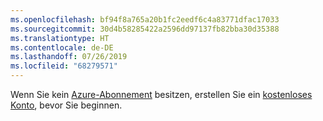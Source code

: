 ```yaml
---
ms.openlocfilehash: bf94f8a765a20b1fc2eedf6c4a83771dfac17033
ms.sourcegitcommit: 30d4b58285422a2596dd97137fb82bba30d35388
ms.translationtype: HT
ms.contentlocale: de-DE
ms.lasthandoff: 07/26/2019
ms.locfileid: "68279571"
---
```

Wenn Sie kein [Azure-Abonnement](https://docs.microsoft.com/azure/guides/developer/azure-developer-guide#understanding-accounts-subscriptions-and-billing) besitzen, erstellen Sie ein [kostenloses Konto](https://azure.microsoft.com/free/?ref=microsoft.com&utm_source=microsoft.com&utm_medium=docs&utm_campaign=visualstudio), bevor Sie beginnen.